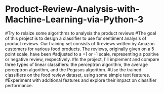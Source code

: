 # Product-Review-Analysis-with-Machine-Learning-via-Python-3
#Try to relaize some algorithms to analysis the product reviews
#The goal of this project is to design a classifier to use for sentiment analysis of product reviews. Our training set consists of #reviews written by Amazon customers for various food products. The reviews, originally given on a 5 point scale, have been #adjusted to a +1 or -1 scale, representing a positive or negative review, respectively. 
#In the project, I'll implement and compare three types of linear classifiers: the perceptron algorithm, the average perceptron algorithm, and the Pegasos algorithm.
#Use the trained classifiers on the food review dataset, using some simple text features.
#Experiment with additional features and explore their impact on classifier performance. 


